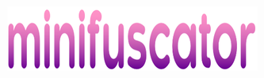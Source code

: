 <center><img width=1250 height=130 src="https://raw.githubusercontent.com/minisbett/minifuscator/master/.github/assets/logo.png" /></center>
